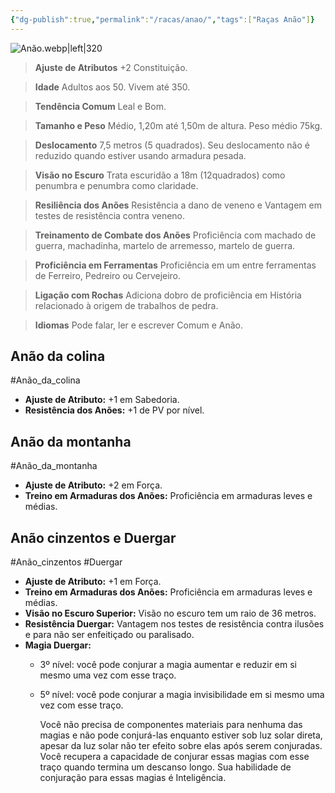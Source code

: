 ```yaml
---
{"dg-publish":true,"permalink":"/racas/anao/","tags":["Raças Anão"]}
---
```


![Anão.webp|left|320](/img/user/Arquivos/An%C3%A3o.webp)

> **Ajuste de Atributos**
> +2 Constituição.

> **Idade**
> Adultos aos 50. Vivem até 350.

> **Tendência Comum**
> Leal e Bom.

> **Tamanho e Peso**
> Médio, 1,20m até 1,50m de altura. Peso médio 75kg.

> **Deslocamento**
> 7,5 metros (5 quadrados). Seu deslocamento não é reduzido quando estiver usando armadura pesada.

> **Visão no Escuro**
> Trata escuridão a 18m (12quadrados) como penumbra e penumbra como claridade.

> **Resiliência dos Anões**
> Resistência a dano de veneno e Vantagem em testes de resistência contra veneno.

> **Treinamento de Combate dos Anões**
> Proficiência com machado de guerra, machadinha, martelo de arremesso, martelo de guerra.

> **Proficiência em Ferramentas**
> Proficiência em um entre ferramentas de Ferreiro, Pedreiro ou Cervejeiro.

> **Ligação com Rochas**
> Adiciona dobro de proficiência em História relacionado à origem de trabalhos de pedra.

> **Idiomas**
> Pode falar, ler e escrever Comum e Anão.

## Anão da colina
#Anão_da_colina
- **Ajuste de Atributo:** +1 em Sabedoria.  
- **Resistência dos Anões:** +1 de PV por nível.

## Anão da montanha
#Anão_da_montanha
- **Ajuste de Atributo:** +2 em Força.  
- **Treino em Armaduras dos Anões:** Proficiência em armaduras leves e médias.

## Anão cinzentos e Duergar
#Anão_cinzentos #Duergar
- **Ajuste de Atributo:** +1 em Força.  
- **Treino em Armaduras dos Anões:** Proficiência em armaduras leves e médias.  
- **Visão no Escuro Superior:** Visão no escuro tem um raio de 36 metros.  
- **Resistência Duergar:** Vantagem nos testes de resistência contra ilusões e para não ser enfeitiçado ou paralisado.  
- **Magia Duergar:**  
	- 3º nível: você pode conjurar a magia aumentar e reduzir em si mesmo uma vez com esse traço.  
	- 5º nível: você pode conjurar a magia invisibilidade em si mesmo uma vez com esse traço.
	
		Você não precisa de componentes materiais para nenhuma das magias e não pode conjurá-las enquanto estiver sob luz solar direta, apesar da luz solar não ter efeito sobre elas após serem conjuradas. Você recupera a capacidade de conjurar essas magias com esse traço quando termina um descanso longo. Sua habilidade de conjuração para essas magias é Inteligência.
